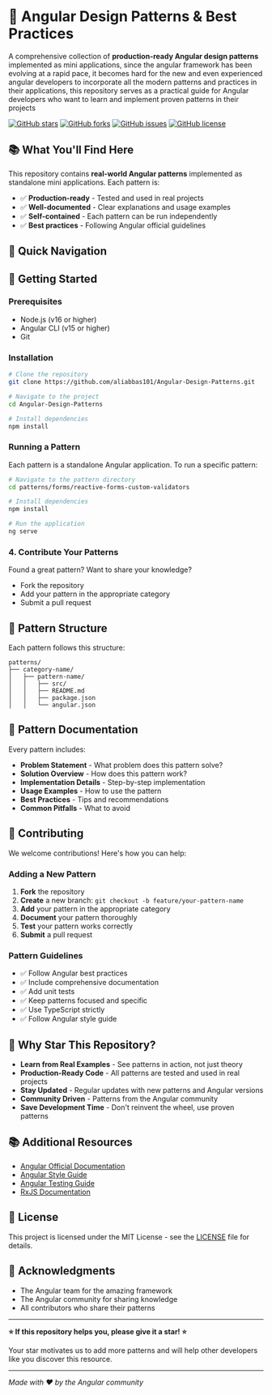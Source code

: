 # 🚀 Angular Design Patterns & Best Practices

A comprehensive collection of **production-ready Angular design patterns** implemented as mini applications, since the angular framework has been evolving at a rapid pace, it becomes hard for the new and even experienced angular developers to incorporate all the modern patterns and practices in their applications, this repository serves as a practical guide for Angular developers who want to learn and implement proven patterns in their projects

[![GitHub stars](https://img.shields.io/github/stars/aliabbas101/Angular-Design-Patterns?style=social)](https://github.com/aliabbas101/Angular-Design-Patterns) 
[![GitHub forks](https://img.shields.io/github/forks/aliabbas101/Angular-Design-Patterns?style=social)](https://github.com/aliabbas101/Angular-Design-Patterns)
[![GitHub issues](https://img.shields.io/github/issues/aliabbas101/Angular-Design-Patterns)](https://github.com/aliabbas101/Angular-Design-Patterns/issues)
[![GitHub license](https://img.shields.io/github/license/aliabbas101/Angular-Design-Patterns)](https://github.com/aliabbas101/Angular-Design-Patterns/blob/main/LICENSE)

## 📚 What You'll Find Here

This repository contains **real-world Angular patterns** implemented as standalone mini applications. Each pattern is:

- ✅ **Production-ready** - Tested and used in real projects
- ✅ **Well-documented** - Clear explanations and usage examples
- ✅ **Self-contained** - Each pattern can be run independently
- ✅ **Best practices** - Following Angular official guidelines

## 🎯 Quick Navigation


## 🚀 Getting Started

### Prerequisites
- Node.js (v16 or higher)
- Angular CLI (v15 or higher)
- Git

### Installation
```bash
# Clone the repository
git clone https://github.com/aliabbas101/Angular-Design-Patterns.git

# Navigate to the project
cd Angular-Design-Patterns

# Install dependencies
npm install
```

### Running a Pattern
Each pattern is a standalone Angular application. To run a specific pattern:

```bash
# Navigate to the pattern directory
cd patterns/forms/reactive-forms-custom-validators

# Install dependencies
npm install

# Run the application
ng serve
```



### 4. **Contribute Your Patterns**
Found a great pattern? Want to share your knowledge?
- Fork the repository
- Add your pattern in the appropriate category
- Submit a pull request

## 🎯 Pattern Structure

Each pattern follows this structure:
```
patterns/
├── category-name/
│   ├── pattern-name/
│   │   ├── src/
│   │   ├── README.md
│   │   ├── package.json
│   │   └── angular.json
```

## 📝 Pattern Documentation

Every pattern includes:
- **Problem Statement** - What problem does this pattern solve?
- **Solution Overview** - How does this pattern work?
- **Implementation Details** - Step-by-step implementation
- **Usage Examples** - How to use the pattern
- **Best Practices** - Tips and recommendations
- **Common Pitfalls** - What to avoid

## 🤝 Contributing

We welcome contributions! Here's how you can help:

### Adding a New Pattern
1. **Fork** the repository
2. **Create** a new branch: `git checkout -b feature/your-pattern-name`
3. **Add** your pattern in the appropriate category
4. **Document** your pattern thoroughly
5. **Test** your pattern works correctly
6. **Submit** a pull request

### Pattern Guidelines
- ✅ Follow Angular best practices
- ✅ Include comprehensive documentation
- ✅ Add unit tests
- ✅ Keep patterns focused and specific
- ✅ Use TypeScript strictly
- ✅ Follow Angular style guide

## 🌟 Why Star This Repository?

- **Learn from Real Examples** - See patterns in action, not just theory
- **Production-Ready Code** - All patterns are tested and used in real projects
- **Stay Updated** - Regular updates with new patterns and Angular versions
- **Community Driven** - Patterns from the Angular community
- **Save Development Time** - Don't reinvent the wheel, use proven patterns

## 📚 Additional Resources

- [Angular Official Documentation](https://angular.io/docs)
- [Angular Style Guide](https://angular.io/guide/styleguide)
- [Angular Testing Guide](https://angular.io/guide/testing)
- [RxJS Documentation](https://rxjs.dev/)

## 📄 License

This project is licensed under the MIT License - see the [LICENSE](LICENSE) file for details.

## 🙏 Acknowledgments

- The Angular team for the amazing framework
- The Angular community for sharing knowledge
- All contributors who share their patterns

---

**⭐ If this repository helps you, please give it a star! ⭐**

Your star motivates us to add more patterns and will help other developers like you discover this resource.

---

*Made with ❤️ by the Angular community* 